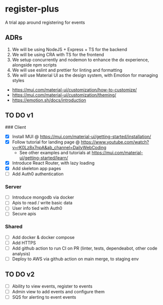 # register-plus

A trial app around registering for events

## ADRs

1. We will be using NodeJS + Express + TS for the backend
2. We will be using CRA with TS for the frontend
3. We setup concurrently and nodemon to enhance the dx experience, alongside npm scripts
4. We will use eslint and prettier for linting and formatting
5. We will use Material UI as the design system, with Emotion for managing styles

- https://mui.com/material-ui/customization/how-to-customize/
- https://mui.com/material-ui/customization/theming/
- https://emotion.sh/docs/introduction

## TO DO v1

### Client

- [x] Install MUI @ https://mui.com/material-ui/getting-started/installation/
- [x] Follow tutorial for landing page @ https://www.youtube.com/watch?v=rK0Lz8x7npA&ab_channel=DailyWebCoding
  - See other examples and tutorials at https://mui.com/material-ui/getting-started/learn/
- [x] Introduce React Router, with lazy loading
- [x] Add skeleton app pages
- [ ] Add Auth0 authentication

### Server

- [ ] Introduce mongodb via docker
- [ ] Apis to read / write basic data
- [ ] User info tied with Auth0
- [ ] Secure apis

### Shared

- [ ] Add docker & docker compose
- [ ] Add HTTPS
- [ ] Add github action to run CI on PR (linter, tests, dependeabot, other code analysis)
- [ ] Deploy to AWS via github action on main merge, to staging env

## TO DO v2

- [ ] Ability to view events, register to events
- [ ] Admin view to add events and configure them
- [ ] SQS for alerting to event events
